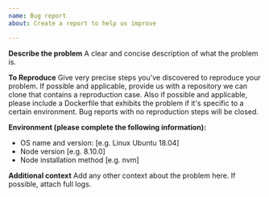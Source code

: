 ```yaml
---
name: Bug report
about: Create a report to help us improve

---
```


**Describe the problem**
A clear and concise description of what the problem is.

**To Reproduce**
Give very precise steps you've discovered to reproduce your problem. If possible and applicable, provide us with a repository we can clone that contains a reproduction case. Also if possible and applicable, please include a Dockerfile that exhibits the problem if it's specific to a certain environment. Bug reports with no reproduction steps will be closed.

**Environment (please complete the following information):**
 - OS name and version: [e.g. Linux Ubuntu 18.04]
 - Node version [e.g. 8.10.0]
 - Node installation method [e.g. nvm]

**Additional context**
Add any other context about the problem here. If possible, attach full logs.
